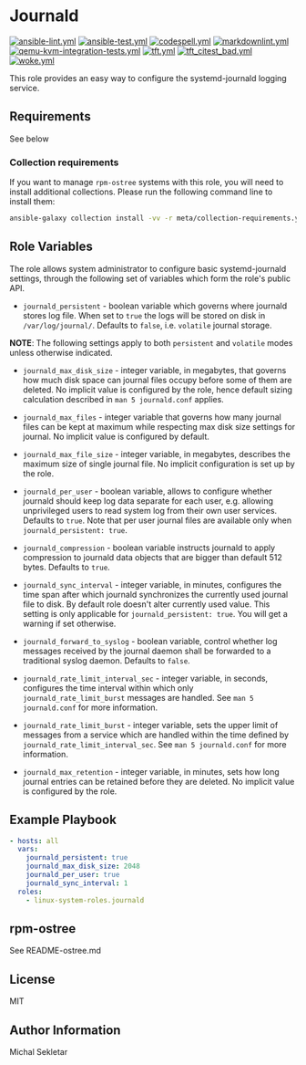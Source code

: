 # Journald

[![ansible-lint.yml](https://github.com/linux-system-roles/journald/actions/workflows/ansible-lint.yml/badge.svg)](https://github.com/linux-system-roles/journald/actions/workflows/ansible-lint.yml) [![ansible-test.yml](https://github.com/linux-system-roles/journald/actions/workflows/ansible-test.yml/badge.svg)](https://github.com/linux-system-roles/journald/actions/workflows/ansible-test.yml) [![codespell.yml](https://github.com/linux-system-roles/journald/actions/workflows/codespell.yml/badge.svg)](https://github.com/linux-system-roles/journald/actions/workflows/codespell.yml) [![markdownlint.yml](https://github.com/linux-system-roles/journald/actions/workflows/markdownlint.yml/badge.svg)](https://github.com/linux-system-roles/journald/actions/workflows/markdownlint.yml) [![qemu-kvm-integration-tests.yml](https://github.com/linux-system-roles/journald/actions/workflows/qemu-kvm-integration-tests.yml/badge.svg)](https://github.com/linux-system-roles/journald/actions/workflows/qemu-kvm-integration-tests.yml) [![tft.yml](https://github.com/linux-system-roles/journald/actions/workflows/tft.yml/badge.svg)](https://github.com/linux-system-roles/journald/actions/workflows/tft.yml) [![tft_citest_bad.yml](https://github.com/linux-system-roles/journald/actions/workflows/tft_citest_bad.yml/badge.svg)](https://github.com/linux-system-roles/journald/actions/workflows/tft_citest_bad.yml) [![woke.yml](https://github.com/linux-system-roles/journald/actions/workflows/woke.yml/badge.svg)](https://github.com/linux-system-roles/journald/actions/workflows/woke.yml)

This role provides an easy way to configure the systemd-journald logging
service.

## Requirements

See below

### Collection requirements

If you want to manage `rpm-ostree` systems with this role, you will need to
install additional collections.  Please run the following command line to
install them:

```bash
ansible-galaxy collection install -vv -r meta/collection-requirements.yml
```

## Role Variables

The role allows system administrator to configure basic systemd-journald
settings, through the following set of variables which form the role's public
API.

- `journald_persistent` - boolean variable which governs where journald stores
  log file. When set to `true` the logs will be stored on disk in
  `/var/log/journal/`. Defaults to `false`, i.e. `volatile` journal storage.

**NOTE**: The following settings apply to both `persistent` and `volatile` modes
unless otherwise indicated.

- `journald_max_disk_size` - integer variable, in megabytes, that governs how
  much disk space can journal files occupy before some of them are deleted. No
  implicit value is configured by the role, hence default sizing calculation
  described in `man 5 journald.conf` applies.

- `journald_max_files` - integer variable that governs how many journal files
  can be kept at maximum while respecting max disk size settings for journal. No
  implicit value is configured by default.

- `journald_max_file_size` - integer variable, in megabytes, describes the
 maximum size of single journal file. No implicit configuration is set up by the
 role.

- `journald_per_user` - boolean variable, allows to configure whether journald
  should keep log data separate for each user, e.g. allowing unprivileged users
  to read system log from their own user services. Defaults to `true`. Note that
  per user journal files are available only when `journald_persistent: true`.

- `journald_compression` - boolean variable instructs journald to apply
  compression to journald data objects that are bigger than default 512 bytes.
  Defaults to `true`.

- `journald_sync_interval` - integer variable, in minutes, configures the time
  span after which journald synchronizes the currently used journal file to
  disk. By default role doesn't alter currently used value.  This setting is
  only applicable for `journald_persistent: true`.  You will get a warning if
  set otherwise.

- `journald_forward_to_syslog` - boolean variable, control whether log messages
  received by the journal daemon shall be forwarded to a traditional syslog
  daemon. Defaults to `false`.

- `journald_rate_limit_interval_sec` - integer variable, in seconds, configures the
  time interval within which only `journald_rate_limit_burst` messages are handled.
  See `man 5 journald.conf` for more information.

- `journald_rate_limit_burst` - integer variable, sets the upper limit of messages
  from a service which are handled within the time defined by
  `journald_rate_limit_interval_sec`.
  See `man 5 journald.conf` for more information.

- `journald_max_retention` - integer variable, in minutes,
  sets how long journal entries can be retained before they are deleted.
  No implicit value is configured by the role.

## Example Playbook

```yaml
- hosts: all
  vars:
    journald_persistent: true
    journald_max_disk_size: 2048
    journald_per_user: true
    journald_sync_interval: 1
  roles:
    - linux-system-roles.journald
```

## rpm-ostree

See README-ostree.md

## License

MIT

## Author Information

Michal Sekletar
